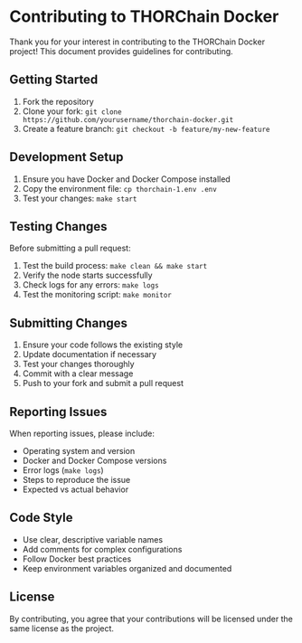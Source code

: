 # Contributing to THORChain Docker

Thank you for your interest in contributing to the THORChain Docker project! This document provides guidelines for contributing.

## Getting Started

1. Fork the repository
2. Clone your fork: `git clone https://github.com/yourusername/thorchain-docker.git`
3. Create a feature branch: `git checkout -b feature/my-new-feature`

## Development Setup

1. Ensure you have Docker and Docker Compose installed
2. Copy the environment file: `cp thorchain-1.env .env`
3. Test your changes: `make start`

## Testing Changes

Before submitting a pull request:

1. Test the build process: `make clean && make start`
2. Verify the node starts successfully
3. Check logs for any errors: `make logs`
4. Test the monitoring script: `make monitor`

## Submitting Changes

1. Ensure your code follows the existing style
2. Update documentation if necessary
3. Test your changes thoroughly
4. Commit with a clear message
5. Push to your fork and submit a pull request

## Reporting Issues

When reporting issues, please include:

- Operating system and version
- Docker and Docker Compose versions
- Error logs (`make logs`)
- Steps to reproduce the issue
- Expected vs actual behavior

## Code Style

- Use clear, descriptive variable names
- Add comments for complex configurations
- Follow Docker best practices
- Keep environment variables organized and documented

## License

By contributing, you agree that your contributions will be licensed under the same license as the project.
